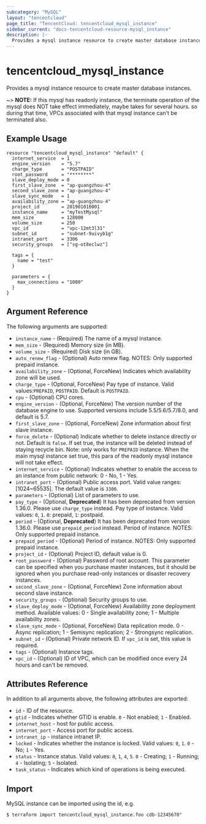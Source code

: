 ```yaml
---
subcategory: "MySQL"
layout: "tencentcloud"
page_title: "TencentCloud: tencentcloud_mysql_instance"
sidebar_current: "docs-tencentcloud-resource-mysql_instance"
description: |-
  Provides a mysql instance resource to create master database instances.
---
```


# tencentcloud_mysql_instance

Provides a mysql instance resource to create master database instances.

~> **NOTE:** If this mysql has readonly instance, the terminate operation of the mysql does NOT take effect immediately, maybe takes for several hours. so during that time, VPCs associated with that mysql instance can't be terminated also.

## Example Usage

```hcl
resource "tencentcloud_mysql_instance" "default" {
  internet_service  = 1
  engine_version    = "5.7"
  charge_type       = "POSTPAID"
  root_password     = "********"
  slave_deploy_mode = 0
  first_slave_zone  = "ap-guangzhou-4"
  second_slave_zone = "ap-guangzhou-4"
  slave_sync_mode   = 1
  availability_zone = "ap-guangzhou-4"
  project_id        = 201901010001
  instance_name     = "myTestMysql"
  mem_size          = 128000
  volume_size       = 250
  vpc_id            = "vpc-12mt3l31"
  subnet_id         = "subnet-9uivyb1g"
  intranet_port     = 3306
  security_groups   = ["sg-ot8eclwz"]

  tags = {
    name = "test"
  }

  parameters = {
    max_connections = "1000"
  }
}
```

## Argument Reference

The following arguments are supported:

* `instance_name` - (Required) The name of a mysql instance.
* `mem_size` - (Required) Memory size (in MB).
* `volume_size` - (Required) Disk size (in GB).
* `auto_renew_flag` - (Optional) Auto renew flag. NOTES: Only supported prepaid instance.
* `availability_zone` - (Optional, ForceNew) Indicates which availability zone will be used.
* `charge_type` - (Optional, ForceNew) Pay type of instance. Valid values:`PREPAID`, `POSTPAID`. Default is `POSTPAID`.
* `cpu` - (Optional) CPU cores.
* `engine_version` - (Optional, ForceNew) The version number of the database engine to use. Supported versions include 5.5/5.6/5.7/8.0, and default is 5.7.
* `first_slave_zone` - (Optional, ForceNew) Zone information about first slave instance.
* `force_delete` - (Optional) Indicate whether to delete instance directly or not. Default is `false`. If set true, the instance will be deleted instead of staying recycle bin. Note: only works for `PREPAID` instance. When the main mysql instance set true, this para of the readonly mysql instance will not take effect.
* `internet_service` - (Optional) Indicates whether to enable the access to an instance from public network: 0 - No, 1 - Yes.
* `intranet_port` - (Optional) Public access port. Valid value ranges: [1024~65535]. The default value is `3306`.
* `parameters` - (Optional) List of parameters to use.
* `pay_type` - (Optional, **Deprecated**) It has been deprecated from version 1.36.0. Please use `charge_type` instead. Pay type of instance. Valid values: `0`, `1`. `0`: prepaid, `1`: postpaid.
* `period` - (Optional, **Deprecated**) It has been deprecated from version 1.36.0. Please use `prepaid_period` instead. Period of instance. NOTES: Only supported prepaid instance.
* `prepaid_period` - (Optional) Period of instance. NOTES: Only supported prepaid instance.
* `project_id` - (Optional) Project ID, default value is 0.
* `root_password` - (Optional) Password of root account. This parameter can be specified when you purchase master instances, but it should be ignored when you purchase read-only instances or disaster recovery instances.
* `second_slave_zone` - (Optional, ForceNew) Zone information about second slave instance.
* `security_groups` - (Optional) Security groups to use.
* `slave_deploy_mode` - (Optional, ForceNew) Availability zone deployment method. Available values: 0 - Single availability zone; 1 - Multiple availability zones.
* `slave_sync_mode` - (Optional, ForceNew) Data replication mode. 0 - Async replication; 1 - Semisync replication; 2 - Strongsync replication.
* `subnet_id` - (Optional) Private network ID. If `vpc_id` is set, this value is required.
* `tags` - (Optional) Instance tags.
* `vpc_id` - (Optional) ID of VPC, which can be modified once every 24 hours and can't be removed.

## Attributes Reference

In addition to all arguments above, the following attributes are exported:

* `id` - ID of the resource.
* `gtid` - Indicates whether GTID is enable. `0` - Not enabled; `1` - Enabled.
* `internet_host` - host for public access.
* `internet_port` - Access port for public access.
* `intranet_ip` - instance intranet IP.
* `locked` - Indicates whether the instance is locked. Valid values: `0`, `1`. `0` - No; `1` - Yes.
* `status` - Instance status. Valid values: `0`, `1`, `4`, `5`. `0` - Creating; `1` - Running; `4` - Isolating; `5` - Isolated.
* `task_status` - Indicates which kind of operations is being executed.


## Import

MySQL instance can be imported using the id, e.g.

```
$ terraform import tencentcloud_mysql_instance.foo cdb-12345678"
```

